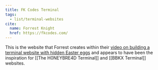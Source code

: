 ```yaml
---
title: FK Codes Terminal
tags:
  - list/terminal-websites
cite:
  name: Forrest Knight
  href: https://fkcodes.com/
---
```


This is the website that Forrest creates within their [video on building a terminal website with hidden Easter eggs](https://www.youtube.com/watch?v=KtYby2QN0kQ) and appears to have been the inspiration for [[The H0NEYBRE4D Terminal]] and [[BBKX Terminal]] websites.
